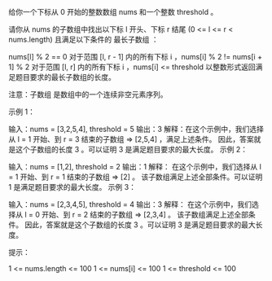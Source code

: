 给你一个下标从 0 开始的整数数组 nums 和一个整数 threshold 。

请你从 nums 的子数组中找出以下标 l 开头、下标 r 结尾 (0 <= l <= r < nums.length) 且满足以下条件的 最长子数组 ：

nums[l] % 2 == 0
对于范围 [l, r - 1] 内的所有下标 i ，nums[i] % 2 != nums[i + 1] % 2
对于范围 [l, r] 内的所有下标 i ，nums[i] <= threshold
以整数形式返回满足题目要求的最长子数组的长度。

注意：子数组 是数组中的一个连续非空元素序列。

示例 1：

输入：nums = [3,2,5,4], threshold = 5
输出：3
解释：在这个示例中，我们选择从 l = 1 开始、到 r = 3 结束的子数组 => [2,5,4] ，满足上述条件。
因此，答案就是这个子数组的长度 3 。可以证明 3 是满足题目要求的最大长度。
示例 2：

输入：nums = [1,2], threshold = 2
输出：1
解释：
在这个示例中，我们选择从 l = 1 开始、到 r = 1 结束的子数组 => [2] 。
该子数组满足上述全部条件。可以证明 1 是满足题目要求的最大长度。
示例 3：

输入：nums = [2,3,4,5], threshold = 4
输出：3
解释：
在这个示例中，我们选择从 l = 0 开始、到 r = 2 结束的子数组 => [2,3,4] 。
该子数组满足上述全部条件。
因此，答案就是这个子数组的长度 3 。可以证明 3 是满足题目要求的最大长度。

提示：

1 <= nums.length <= 100
1 <= nums[i] <= 100
1 <= threshold <= 100
